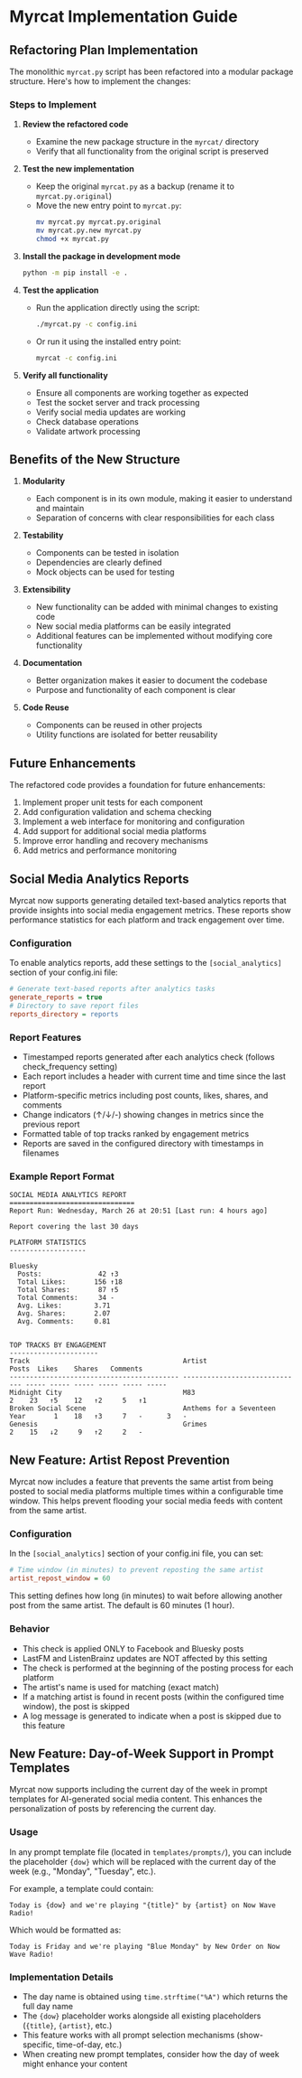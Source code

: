 # Myrcat Implementation Guide

## Refactoring Plan Implementation

The monolithic `myrcat.py` script has been refactored into a modular package structure. Here's how to implement the changes:

### Steps to Implement

1. **Review the refactored code**
   - Examine the new package structure in the `myrcat/` directory
   - Verify that all functionality from the original script is preserved

2. **Test the new implementation**
   - Keep the original `myrcat.py` as a backup (rename it to `myrcat.py.original`)
   - Move the new entry point to `myrcat.py`:
     ```bash
     mv myrcat.py myrcat.py.original
     mv myrcat.py.new myrcat.py
     chmod +x myrcat.py
     ```

3. **Install the package in development mode**
   ```bash
   python -m pip install -e .
   ```

4. **Test the application**
   - Run the application directly using the script:
     ```bash
     ./myrcat.py -c config.ini
     ```
   - Or run it using the installed entry point:
     ```bash
     myrcat -c config.ini
     ```

5. **Verify all functionality**
   - Ensure all components are working together as expected
   - Test the socket server and track processing
   - Verify social media updates are working
   - Check database operations
   - Validate artwork processing

## Benefits of the New Structure

1. **Modularity**
   - Each component is in its own module, making it easier to understand and maintain
   - Separation of concerns with clear responsibilities for each class

2. **Testability**
   - Components can be tested in isolation
   - Dependencies are clearly defined
   - Mock objects can be used for testing

3. **Extensibility**
   - New functionality can be added with minimal changes to existing code
   - New social media platforms can be easily integrated
   - Additional features can be implemented without modifying core functionality

4. **Documentation**
   - Better organization makes it easier to document the codebase
   - Purpose and functionality of each component is clear

5. **Code Reuse**
   - Components can be reused in other projects
   - Utility functions are isolated for better reusability

## Future Enhancements

The refactored code provides a foundation for future enhancements:

1. Implement proper unit tests for each component
2. Add configuration validation and schema checking
3. Implement a web interface for monitoring and configuration
4. Add support for additional social media platforms
5. Improve error handling and recovery mechanisms
6. Add metrics and performance monitoring

## Social Media Analytics Reports

Myrcat now supports generating detailed text-based analytics reports that provide insights into social media engagement metrics. These reports show performance statistics for each platform and track engagement over time.

### Configuration

To enable analytics reports, add these settings to the `[social_analytics]` section of your config.ini file:

```ini
# Generate text-based reports after analytics tasks
generate_reports = true
# Directory to save report files
reports_directory = reports
```

### Report Features

- Timestamped reports generated after each analytics check (follows check_frequency setting)
- Each report includes a header with current time and time since the last report
- Platform-specific metrics including post counts, likes, shares, and comments
- Change indicators (↑/↓/-) showing changes in metrics since the previous report
- Formatted table of top tracks ranked by engagement metrics
- Reports are saved in the configured directory with timestamps in filenames

### Example Report Format

```
SOCIAL MEDIA ANALYTICS REPORT
===============================
Report Run: Wednesday, March 26 at 20:51 [Last run: 4 hours ago]

Report covering the last 30 days

PLATFORM STATISTICS
-------------------

Bluesky
  Posts:              42 ↑3
  Total Likes:       156 ↑18
  Total Shares:       87 ↑5
  Total Comments:     34 -
  Avg. Likes:        3.71
  Avg. Shares:       2.07
  Avg. Comments:     0.81


TOP TRACKS BY ENGAGEMENT
----------------------
Track                                      Artist                          Posts  Likes    Shares   Comments 
------------------------------------------ ------------------------------ ----- ----- ----- ----- ----- -----
Midnight City                              M83                                2    23   ↑5    12   ↑2     5   ↑1
Broken Social Scene                        Anthems for a Seventeen Year       1    18   ↑3     7   -      3   -
Genesis                                    Grimes                             2    15   ↓2     9   ↑2     2   -
```

## New Feature: Artist Repost Prevention

Myrcat now includes a feature that prevents the same artist from being posted to social media platforms multiple times within a configurable time window. This helps prevent flooding your social media feeds with content from the same artist.

### Configuration

In the `[social_analytics]` section of your config.ini file, you can set:

```ini
# Time window (in minutes) to prevent reposting the same artist
artist_repost_window = 60
```

This setting defines how long (in minutes) to wait before allowing another post from the same artist. The default is 60 minutes (1 hour).

### Behavior

- This check is applied ONLY to Facebook and Bluesky posts
- LastFM and ListenBrainz updates are NOT affected by this setting
- The check is performed at the beginning of the posting process for each platform
- The artist's name is used for matching (exact match)
- If a matching artist is found in recent posts (within the configured time window), the post is skipped
- A log message is generated to indicate when a post is skipped due to this feature

## New Feature: Day-of-Week Support in Prompt Templates

Myrcat now supports including the current day of the week in prompt templates for AI-generated social media content. This enhances the personalization of posts by referencing the current day.

### Usage

In any prompt template file (located in `templates/prompts/`), you can include the placeholder `{dow}` which will be replaced with the current day of the week (e.g., "Monday", "Tuesday", etc.).

For example, a template could contain:
```
Today is {dow} and we're playing "{title}" by {artist} on Now Wave Radio!
```

Which would be formatted as:
```
Today is Friday and we're playing "Blue Monday" by New Order on Now Wave Radio!
```

### Implementation Details

- The day name is obtained using `time.strftime("%A")` which returns the full day name
- The `{dow}` placeholder works alongside all existing placeholders (`{title}`, `{artist}`, etc.)
- This feature works with all prompt selection mechanisms (show-specific, time-of-day, etc.)
- When creating new prompt templates, consider how the day of week might enhance your content